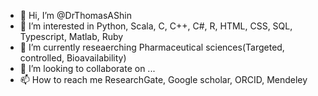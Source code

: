 - 👋 Hi, I’m @DrThomasAShin
- 👀 I’m interested in Python, Scala, C, C++, C#, R, HTML, CSS, SQL, Typescript, Matlab, Ruby
- 🌱 I’m currently reseaerching Pharmaceutical sciences(Targeted, controlled, Bioavailability)
- 💞️ I’m looking to collaborate on ...
- 📫 How to reach me ResearchGate, Google scholar, ORCID, Mendeley

<!---
DrThomasAShin/DrThomasAShin is a ✨ special ✨ repository because its `README.md` (this file) appears on your GitHub profile.
You can click the Preview link to take a look at your changes.
--->
